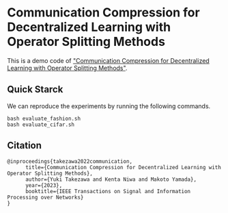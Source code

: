 # Communication Compression for Decentralized Learning with Operator Splitting Methods
This is a demo code of ["Communication Compression for Decentralized Learning with Operator Splitting Methods"](https://arxiv.org/abs/2205.03779).

## Quick Starck
We can reproduce the experiments by running the following commands.
```
bash evaluate_fashion.sh
bash evaluate_cifar.sh
```

## Citation
```
@inproceedings{takezawa2022communication,
      title={Communication Compression for Decentralized Learning with Operator Splitting Methods}, 
      author={Yuki Takezawa and Kenta Niwa and Makoto Yamada},
      year={2023},
      booktitle={IEEE Transactions on Signal and Information Processing over Networks}
}
```